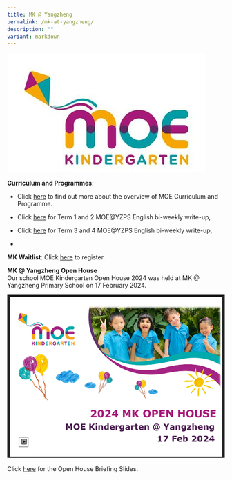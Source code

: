 ```yaml
---
title: MK @ Yangzheng
permalink: /mk-at-yangzheng/
description: ""
variant: markdown
---
```

[![MOE Kindergarten](/images/MOE%20Kindergarten.jpeg)](https://www.moe.gov.sg/preschool/moe-kindergarten)

 
**Curriculum and Programmes**:

- Click&nbsp;[here](https://www.moe.gov.sg/preschool/moe-kindergarten)&nbsp;to find out more about the overview of MOE Curriculum and Programme.

- Click [here](https://drive.google.com/drive/folders/1te7kdgUXdQVIPYK7wjGn94yK76jeL5Sm?usp=sharing) for Term 1 and 2 MOE@YZPS English bi-weekly write-up, 
- Click [here](https://drive.google.com/drive/folders/125qw4djDiZU_V-J-tqD1CZd5FhBMenzy?usp=sharing) for Term 3 and 4 MOE@YZPS English bi-weekly write-up, 
- 
**MK Waitlist**: 
Click [here](https://form.gov.sg/65b6f4915b5a3eff995ad0b5) to register.

**MK @ Yangzheng Open House**  
Our school MOE Kindergarten Open House 2024 was held at MK @ Yangzheng Primary School on 17 February 2024.

  
![](/images/Mk%202024/mk_open_house.png)


Click [here](https://drive.google.com/file/d/1wISKillUYrJ96tvQKxhU1-342Pz5WLkh/view?usp=drive_link) for the Open House Briefing Slides.